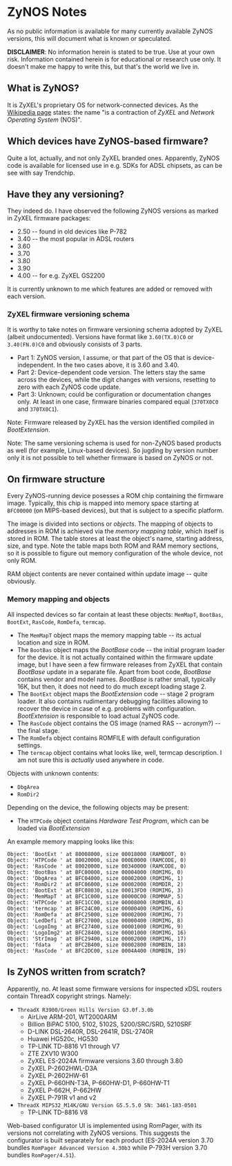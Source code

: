 # ZyNOS Notes

As no public information is available for many currently available ZyNOS versions, this will document what is known or speculated.

**DISCLAIMER**: No information herein is stated to be true. Use at your own risk. Information contained herein is for educational or research use only. It doesn't make me happy to write this, but that's the world we live in.

## What is ZyNOS?

It is ZyXEL's proprietary OS for network-connected devices. As the [Wikipedia page](https://en.wikipedia.org/wiki/ZyNOS) states: the name "is a contraction of _ZyXEL_ and _Network Operating System_ (NOS)".

## Which devices have ZyNOS-based firmware?

Quite a lot, actually, and not only ZyXEL branded ones. Apparently, ZyNOS code is available for licensed use in e.g. SDKs for ADSL chipsets, as can be see with say Trendchip.

## Have they any versioning?

They indeed do. I have observed the following ZyNOS versions as marked in ZyXEL firmware packages:

* 2.50 -- found in old devices like P-782
* 3.40 -- the most popular in ADSL routers
* 3.60
* 3.70
* 3.80
* 3.90
* 4.00 -- for e.g. ZyXEL GS2200

It is currently unknown to me which features are added or removed with each version.

### ZyXEL firmware versioning schema

It is worthy to take notes on firmware versioning schema adopted by ZyXEL (albeit undocumented). Versions have format like `3.60(TX.0)C0` or `3.40(FN.0)C0` and obviously consists of 3 parts.

* Part 1: ZyNOS version, I assume, or that part of the OS that is device-independent. In the two cases above, it is 3.60 and 3.40.
* Part 2: Device-dependent code version. The letters stay the same across the devices, while the digit changes with versions, resetting to zero with each ZyNOS code update.
* Part 3: Unknown; could be configuration or documentation changes only. At least in one case, firmware binaries compared equal (`370TX0C0` and `370TX0C1`).

Note: Firmware released by ZyXEL has the version identified compiled in _BootExtension_.

Note: The same versioning schema is used for non-ZyNOS based products as well (for example, Linux-based devices). So jugding by version number only it is not possible to tell whether firmware is based on ZyNOS or not.

## On firmware structure

Every ZyNOS-running device posesses a ROM chip containing the firmware image. Typically, this chip is mapped into memory space starting at `BFC00000` (on MIPS-based devices), but that is subject to a specific platform.

The image is divided into sections or _objects_. The mapping of objects to addresses in ROM is achieved via the _memory mapping table_, which itself is stored in ROM. The table stores at least the object's name, starting address, size, and type. Note the table maps both ROM and RAM memory sections, so it is possible to figure out memory configuration of the whole device, not only ROM.

RAM object contents are never contained within update image -- quite obviously.

### Memory mapping and objects

All inspected devices so far contain at least these objects: `MemMapT`, `BootBas`, `BootExt`, `RasCode`, `RomDefa`, `termcap`.

* The `MemMapT` object maps the memory mapping table -- its actual location and size in ROM.
* The `BootBas` object maps the _BootBase_ code -- the initial program loader for the device. It is not actually contained within the firmware update image, but I have seen a few firmware releases from ZyXEL that contain _BootBase_ update in a separate file. Apart from boot code, _BootBase_ contains vendor and model names. _BootBase_ is rather small, typically 16K, but then, it does not need to do much except loading stage 2.
* The `BootExt` object maps the _BootExtension_ code -- stage 2 program loader. It also contains rudimentary debugging facilities allowing to recover the device in case of e.g. problems with configuration. _BootExtension_ is responsible to load actual ZyNOS code.
* The `RasCode` object contains the OS image (named RAS -- acronym?) -- the final stage.
* The `RomDefa` object contains ROMFILE with default configuration settings. 
* The `termcap` object contains what looks like, well, termcap description. I am not sure this is _actually_ used anywhere in code.

Objects with unknown contents:

* `DbgArea`
* `RomDir2`

Depending on the device, the following objects may be present:

* The `HTPCode` object contains _Hardware Test Program_, which can be loaded via _BootExtension_

An example memory mapping looks like this:

```
Object: 'BootExt ' at 80008000, size 00018000 (RAMBOOT, 0)
Object: 'HTPCode ' at 80020000, size 000E0000 (RAMCODE, 0)
Object: 'RasCode ' at 80020000, size 00340000 (RAMCODE, 0)
Object: 'BootBas ' at BFC00000, size 00004000 (ROMIMG, 0)
Object: 'DbgArea ' at BFC04000, size 00002000 (ROMIMG, 1)
Object: 'RomDir2 ' at BFC06000, size 00002000 (ROMDIR, 2)
Object: 'BootExt ' at BFC08030, size 00013FD0 (ROMIMG, 3)
Object: 'MemMapT ' at BFC1C000, size 00000C00 (ROMMAP, 5)
Object: 'HTPCode ' at BFC1CC00, size 00008000 (ROMBIN, 4)
Object: 'termcap ' at BFC24C00, size 00000400 (ROMIMG, 6)
Object: 'RomDefa ' at BFC25000, size 00002000 (ROMIMG, 7)
Object: 'LedDefi ' at BFC27000, size 00000400 (ROMIMG, 8)
Object: 'LogoImg ' at BFC27400, size 00001000 (ROMIMG, 9)
Object: 'LogoImg2' at BFC28400, size 00001000 (ROMIMG, 16)
Object: 'StrImag ' at BFC29400, size 00002000 (ROMIMG, 17)
Object: 'fdata   ' at BFC2B400, size 00002800 (ROMBIN, 18)
Object: 'RasCode ' at BFC2DC00, size 0004A400 (ROMBIN, 19)
```

## Is ZyNOS written from scratch?

Apparently, no. At least some firmware versions for inspected xDSL routers contain ThreadX copyright strings. Namely:

- `ThreadX R3900/Green Hills Version G3.0f.3.0b`
  - AirLive ARM-201, WT2000ARM
  - Billion BiPAC 5100, 5102, 5102S, 5200/SRC/SRD, 5210SRF
  - D-LINK DSL-2640R, DSL-2641R, DSL-2740R
  - Huawei HG520c, HG530
  - TP-LINK TD-8816 V1 through V7
  - ZTE ZXV10 W300
  - ZyXEL ES-2024A firmware versions 3.60 through 3.80
  - ZyXEL P-2602HWL-D3A
  - ZyXEL P-2602HW-61
  - ZyXEL P-660HN-T3A, P-660HW-D1, P-660HW-T1
  - ZyXEL P-662H, P-662HW
  - ZyXEL P-791R v1 and v2
- `ThreadX MIPS32_M14K/GNU Version G5.5.5.0 SN: 3461-183-0501`
  - TP-LINK TD-8816 V8

Web-based configurator UI is implemented using RomPager, with its versions not correlating with ZyNOS versions. This suggests the configurator is built separately for each product (ES-2024A version 3.70 bundles `RomPager Advanced Version 4.30b3` while P-793H version 3.70 bundles `RomPager/4.51`).

